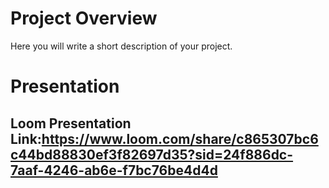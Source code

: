 # Project Overview
Here you will write a short description of your project.


# Presentation

## Loom Presentation Link:https://www.loom.com/share/c865307bc6c44bd88830ef3f82697d35?sid=24f886dc-7aaf-4246-ab6e-f7bc76be4d4d

